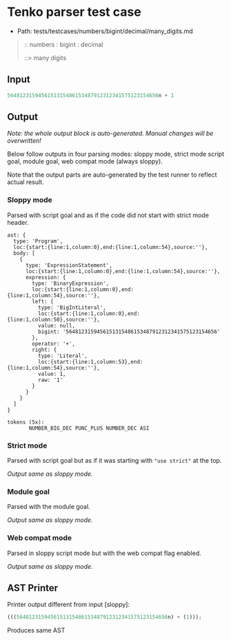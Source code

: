 # Tenko parser test case

- Path: tests/testcases/numbers/bigint/decimal/many_digits.md

> :: numbers : bigint : decimal
>
> ::> many digits
>
> 

## Input

`````js
5648123159456151315486153487912312341575123154656n + 1
`````

## Output

_Note: the whole output block is auto-generated. Manual changes will be overwritten!_

Below follow outputs in four parsing modes: sloppy mode, strict mode script goal, module goal, web compat mode (always sloppy).

Note that the output parts are auto-generated by the test runner to reflect actual result.

### Sloppy mode

Parsed with script goal and as if the code did not start with strict mode header.

`````
ast: {
  type: 'Program',
  loc:{start:{line:1,column:0},end:{line:1,column:54},source:''},
  body: [
    {
      type: 'ExpressionStatement',
      loc:{start:{line:1,column:0},end:{line:1,column:54},source:''},
      expression: {
        type: 'BinaryExpression',
        loc:{start:{line:1,column:0},end:{line:1,column:54},source:''},
        left: {
          type: 'BigIntLiteral',
          loc:{start:{line:1,column:0},end:{line:1,column:50},source:''},
          value: null,
          bigint: '5648123159456151315486153487912312341575123154656'
        },
        operator: '+',
        right: {
          type: 'Literal',
          loc:{start:{line:1,column:53},end:{line:1,column:54},source:''},
          value: 1,
          raw: '1'
        }
      }
    }
  ]
}

tokens (5x):
       NUMBER_BIG_DEC PUNC_PLUS NUMBER_DEC ASI
`````

### Strict mode

Parsed with script goal but as if it was starting with `"use strict"` at the top.

_Output same as sloppy mode._

### Module goal

Parsed with the module goal.

_Output same as sloppy mode._

### Web compat mode

Parsed in sloppy script mode but with the web compat flag enabled.

_Output same as sloppy mode._

## AST Printer

Printer output different from input [sloppy]:

````js
(((5648123159456151315486153487912312341575123154656n) + (1)));
````

Produces same AST
